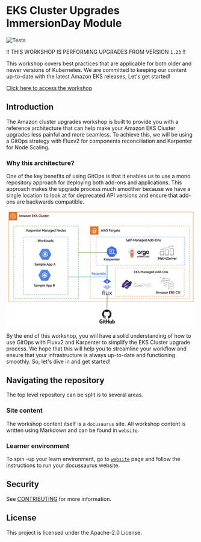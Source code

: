 # EKS Cluster Upgrades ImmersionDay Module

![Tests](https://github.com/aws-samples/eks-cluster-upgrades-workshop/actions/workflows/production.yaml/badge.svg?branch=main)

:bangbang: THIS WORKSHOP IS PERFORMING UPGRADES FROM VERSION `1.23` :bangbang:

This workshop covers best practices that are applicable for both older and newer versions of Kubernetes. We are committed to keeping our content up-to-date with the latest Amazon EKS releases, Let's get started!

[Click here to access the workshop](https://eks-upgrades-workshop.netlify.app/)

## Introduction

The Amazon cluster upgrades workshop is built to provide you with a reference architecture that can help make your Amazon EKS Cluster upgrades less painful and more seamless. To achieve this, we will be using a GitOps strategy with Fluxv2 for components reconciliation and Karpenter for Node Scaling.

### Why this architecture?

One of the key benefits of using GitOps is that it enables us to use a mono repository approach for deploying both add-ons and applications. This approach makes the upgrade process much smoother because we have a single location to look at for deprecated API versions and ensure that add-ons are backwards compatible.

![EKS Architecture](website/static/img/eks-upgrades-architecture.png)

By the end of this workshop, you will have a solid understanding of how to use GitOps with Fluxv2 and Karpenter to simplify the EKS Cluster upgrade process. We hope that this will help you to streamline your workflow and ensure that your infrastructure is always up-to-date and functioning smoothly. So, let's dive in and get started!


## Navigating the repository

The top level repository can be split is to several areas.

### Site content

The workshop content itself is a `docusaurus` site. All workshop content is written using Markdown and can be found in `website`.

### Learner environment

To spin -up your learn environment, go to [`website`](./website/README.md#local-development) page and follow the instructions to run your docussaurus website.

<!-- In this section you can find all the necessary files for the workshop module reference. Feel free to explore and use these files as a reference for your other modules.

- [Creating the environment](./modules/)
- [Exploring the environment](./modules/01_gitops_files.md)
- [How GitOps reconciliation works](./modules/02_flux_sync.md)
- [How Karpenter matches Control Plane API Version](./modules/03_karpenter_scaling.md)
- [Validating current state, apps/add-ons](./modules/04_validating_state.md)
  - [Checking for Deprecated APIs in applications](./modules/04_validating_state.md#checking-for-deprecated-apis-in-applications)
  - [Checking for deprecated APIs within Helm charts](./modules/04_validating_state.md#checking-for-deprecated-apis-within-helm-charts)
  - [Check if any installed EKS managed add-ons needs to be upgraded for the target version](./modules/04_validating_state.md#check-if-any-installed-eks-managed-add-ons-needs-to-be-upgraded-for-the-target-version)
  - [Converting manifests](./modules/04_validating_state.md#converting-manifests-with-kubectl-convert)
- [Upgrade EKS Control Plane](./modules/05_eks_upgrade.md)
- [Upgrade Managed NodeGroups](./modules/06_managed_nodes_upgrade.md)
- [Upgrade Managed Add-ons](./modules/07_upgrade_managed_addons.md)
- [Rollout nodes with Karpenter](./modules/08_rollout_karpenter_nodes.md)
  - [PDB in action](./modules/08_rollout_karpenter_nodes.md#pdb-in-action)
- TBD [Wrap-up upgrade]() -->


## Security

See [CONTRIBUTING](CONTRIBUTING.md#security-issue-notifications) for more information.

## License

This project is licensed under the Apache-2.0 License.




